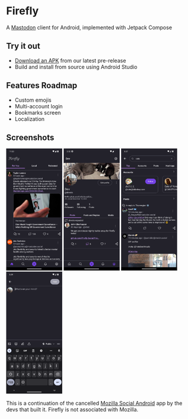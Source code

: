 # Firefly
A [Mastodon](https://joinmastodon.org/) client for Android, implemented with Jetpack Compose
## Try it out 
- [Download an APK](https://github.com/Firefly-Social/Firefly/releases) from our latest pre-release
- Build and install from source using Android Studio

## Features Roadmap
- Custom emojis
- Multi-account login
- Bookmarks screen
- Localization

## Screenshots
<img src="assets/feed_screenshot.png" width="30%">   <img src="assets/profile_screenshot.png" width="30%">   <img src="assets/search_screenshot.png" width="30%">   <img src="assets/new_post_screenshot.png" width="30%">

This is a continuation of the cancelled [Mozilla Social Android](https://github.com/MozillaSocial/mozilla-social-android) app by the devs that built it.
Firefly is not associated with Mozilla.
